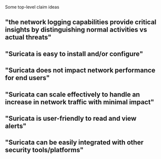 Some top-level claim ideas
## "the network logging capabilities provide critical insights by distinguishing  normal activities vs actual threats"
## "Suricata is easy to install and/or configure" 
## "Suricata does not impact network performance for end users"
## "Suricata can scale effectively to handle an increase in network traffic with minimal impact"
## "Suricata is user-friendly to read and view alerts"
## "Suricata can be easily integrated with other security tools/platforms" 